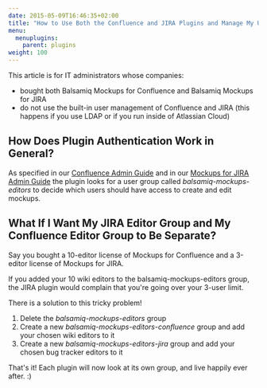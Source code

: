 ```yaml
---
date: 2015-05-09T16:46:35+02:00
title: "How to Use Both the Confluence and JIRA Plugins and Manage My Users via LDAP or Atlassian Cloud"
menu:
  menuplugins:
    parent: plugins
weight: 100
---
```


This article is for IT administrators whose companies:

*   bought both Balsamiq Mockups for Confluence and Balsamiq Mockups for JIRA
*   do not use the built-in user management of Confluence and JIRA (this happens if you use LDAP or if you run inside of Atlassian Cloud)

## How Does Plugin Authentication Work in General? 

As specified in our [Confluence Admin Guide](https://docs.balsamiq.com/confluence/admin-guide/#selecting-mockup-editors) and in our [Mockups for JIRA Admin Guide](https://docs.balsamiq.com/jira/admin-guide/#selecting-mockup-editors) the plugin looks for a user group called _balsamiq-mockups-editors_ to decide which users should have access to create and edit mockups.

## What If I Want My JIRA Editor Group and My Confluence Editor Group to Be Separate? 

Say you bought a 10-editor license of Mockups for Confluence and a 3-editor license of Mockups for JIRA.

If you added your 10 wiki editors to the balsamiq-mockups-editors group, the JIRA plugin would complain that you're going over your 3-user limit.

There is a solution to this tricky problem!

1.  Delete the _balsamiq-mockups-editors_ group
2.  Create a new _balsamiq-mockups-editors-confluence_ group and add your chosen wiki editors to it
3.  Create a new _balsamiq-mockups-editors-jira_ group and add your chosen bug tracker editors to it

That's it! Each plugin will now look at its own group, and live happily ever after. :)

